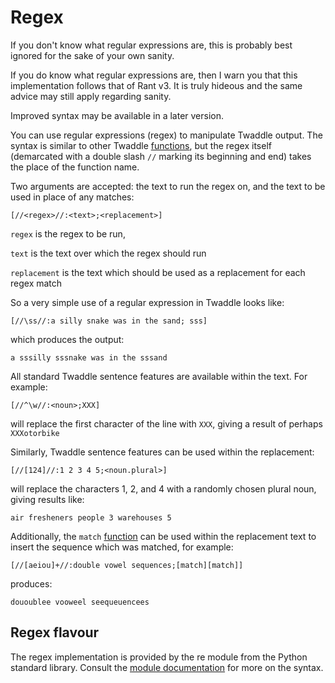 # Regex

If you don't know what regular expressions are, this is probably best
ignored for the sake of your own sanity. 

If you do know what regular expressions are, then I warn you that this 
implementation follows that of Rant v3. It is truly hideous and the same
advice may still apply regarding sanity.

Improved syntax may be available in a later version.

You can use regular expressions (regex) to manipulate Twaddle output. The syntax is 
similar to other Twaddle [functions](functions.md), but the regex itself 
(demarcated with a double slash `//` marking its beginning and end) takes 
the place of the function name. 

Two arguments are accepted: the text to run the regex on, and the text to be
used in place of any matches:

`[//<regex>//:<text>;<replacement>]`

`regex` is the regex to be run,

`text` is the text over which the regex should run

`replacement` is the text which should be used as a replacement for each regex match

So a very simple use of a regular expression in Twaddle looks like:

`[//\ss//:a silly snake was in the sand; sss]`

which produces the output:

 `a sssilly sssnake was in the sssand`

All standard Twaddle sentence features are available within the text.
For example:

`[//^\w//:<noun>;XXX]`

will replace the first character of the line with `XXX`, giving a result of
perhaps `XXXotorbike`

Similarly, Twaddle sentence features can be used within the replacement:

`[//[124]//:1 2 3 4 5;<noun.plural>]`

will replace the characters 1, 2, and 4 with a randomly chosen plural noun, 
giving results like:

`air fresheners people 3 warehouses 5`

Additionally, the `match` [function](functions.md) can be used within the
replacement text to insert the sequence which was matched, for example:

`[//[aeiou]+//:double vowel sequences;[match][match]]`

produces:

`dououblee vooweel seequeuencees`

## Regex flavour

The regex implementation is provided by the re module from the Python
standard library. Consult the 
[module documentation](https://docs.python.org/3/library/re.html#module-re)
for more on the syntax. 


